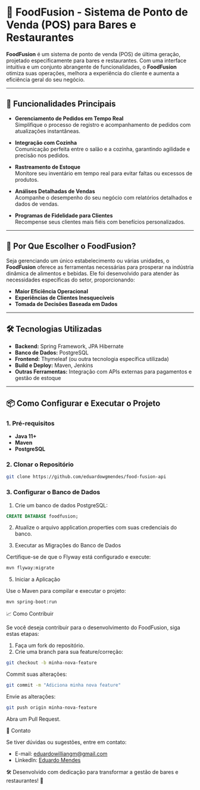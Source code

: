 # 🍴 FoodFusion - Sistema de Ponto de Venda (POS) para Bares e Restaurantes

**FoodFusion** é um sistema de ponto de venda (POS) de última geração, projetado especificamente para bares e restaurantes. Com uma interface intuitiva e um conjunto abrangente de funcionalidades, o **FoodFusion** otimiza suas operações, melhora a experiência do cliente e aumenta a eficiência geral do seu negócio.

---

## 🚀 **Funcionalidades Principais**

- **Gerenciamento de Pedidos em Tempo Real**  
  Simplifique o processo de registro e acompanhamento de pedidos com atualizações instantâneas.

- **Integração com Cozinha**  
  Comunicação perfeita entre o salão e a cozinha, garantindo agilidade e precisão nos pedidos.

- **Rastreamento de Estoque**  
  Monitore seu inventário em tempo real para evitar faltas ou excessos de produtos.

- **Análises Detalhadas de Vendas**  
  Acompanhe o desempenho do seu negócio com relatórios detalhados e dados de vendas.

- **Programas de Fidelidade para Clientes**  
  Recompense seus clientes mais fiéis com benefícios personalizados.

---

## 🌟 **Por Que Escolher o FoodFusion?**

Seja gerenciando um único estabelecimento ou várias unidades, o **FoodFusion** oferece as ferramentas necessárias para prosperar na indústria dinâmica de alimentos e bebidas. Ele foi desenvolvido para atender às necessidades específicas do setor, proporcionando:

- **Maior Eficiência Operacional**
- **Experiências de Clientes Inesquecíveis**
- **Tomada de Decisões Baseada em Dados**

---

## 🛠️ **Tecnologias Utilizadas**

- **Backend:** Spring Framework, JPA Hibernate
- **Banco de Dados:** PostgreSQL
- **Frontend:** Thymeleaf (ou outra tecnologia específica utilizada)
- **Build e Deploy:** Maven, Jenkins
- **Outras Ferramentas:** Integração com APIs externas para pagamentos e gestão de estoque

---

## 📦 **Como Configurar e Executar o Projeto**

### 1. **Pré-requisitos**
- **Java 11+**
- **Maven**
- **PostgreSQL**

### 2. **Clonar o Repositório**
```bash
git clone https://github.com/eduardowgmendes/food-fusion-api
```

### 3. **Configurar o Banco de Dados**

1. Crie um banco de dados PostgreSQL:
```sql
CREATE DATABASE foodfusion;
```
2. Atualize o arquivo application.properties com suas credenciais do banco.

3. Executar as Migrações do Banco de Dados

Certifique-se de que o Flyway está configurado e execute:
```bash
mvn flyway:migrate
```

5. Iniciar a Aplicação

Use o Maven para compilar e executar o projeto:
```bash
mvn spring-boot:run
```

📈 Como Contribuir

Se você deseja contribuir para o desenvolvimento do FoodFusion, siga estas etapas:

1. Faça um fork do repositório.
2. Crie uma branch para sua feature/correção:

```bash
git checkout -b minha-nova-feature
```
Commit suas alterações:
```bash
git commit -m "Adiciona minha nova feature"
```
Envie as alterações:
```bash
git push origin minha-nova-feature
```
Abra um Pull Request.

🤝 Contato

Se tiver dúvidas ou sugestões, entre em contato:

- E-mail: eduardowilliangm@gmail.com
- LinkedIn: [Eduardo Mendes](https://www.linkedin.com/in/eduardo-willian-goncalves-mendes/)

🛠️ Desenvolvido com dedicação para transformar a gestão de bares e restaurantes! 🚀